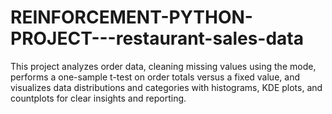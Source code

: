 # REINFORCEMENT-PYTHON-PROJECT---restaurant-sales-data
This project analyzes order data, cleaning missing values using the mode, performs a one-sample t-test on order totals versus a fixed value, and visualizes data distributions and categories with histograms, KDE plots, and countplots for clear insights and reporting.
